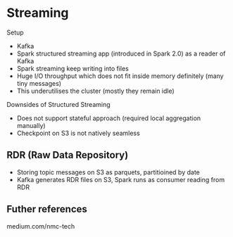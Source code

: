 # Streaming

Setup
- Kafka
- Spark structured streaming app (introduced in Spark 2.0) as a reader of Kafka
- Spark streaming keep writing into files
- Huge I/O throughput which does not fit inside memory definitely (many tiny messages)
- This underutilises the cluster (mostly they remain idle)

Downsides of Structured Streaming
- Does not support stateful approach (required local aggregation manually)
- Checkpoint on S3 is not natively seamless

## RDR (Raw Data Repository)

- Storing topic messages on S3 as parquets, partitioined by date
- Kafka generates RDR files on S3, Spark runs as consumer reading from RDR

## Futher references

medium.com/nmc-tech



